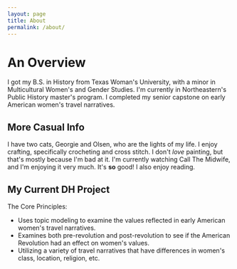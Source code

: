 ```yaml
---
layout: page
title: About
permalink: /about/
---
```


# An Overview

I got my B.S. in History from Texas Woman's University, with a minor in Multicultural Women's and Gender Studies. I'm currently in Northeastern's Public History master's program. I completed my senior capstone on early American women's travel narratives.

## More Casual Info

I have two cats, Georgie and Olsen, who are the lights of my life. I enjoy crafting, specifically crocheting and cross stitch. I don't *love* painting, but that's mostly because I'm bad at it. I'm currently watching  Call The Midwife, and I'm enjoying it very much. It's **so** good! I also enjoy reading.

## My Current DH Project

The Core Principles:
* Uses topic modeling to examine the values reflected in early American women's travel narratives. 
* Examines both pre-revolution and post-revolution to see if the American Revolution had an effect on women's values.
* Utilizing a variety of travel narratives that have differences in women's class, location, religion, etc.
